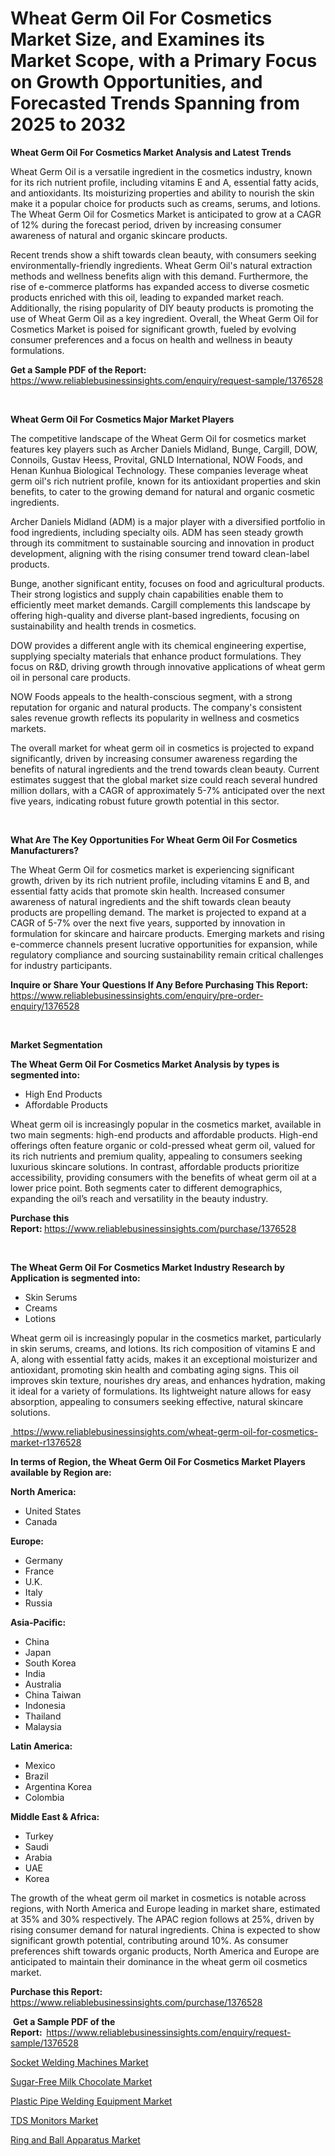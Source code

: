 <p><h1>Wheat Germ Oil For Cosmetics Market Size, and Examines its Market Scope, with a Primary Focus on Growth Opportunities, and Forecasted Trends Spanning from 2025 to 2032</h1></p><p><strong>Wheat Germ Oil For Cosmetics Market Analysis and Latest Trends</strong></p>
<p><p>Wheat Germ Oil is a versatile ingredient in the cosmetics industry, known for its rich nutrient profile, including vitamins E and A, essential fatty acids, and antioxidants. Its moisturizing properties and ability to nourish the skin make it a popular choice for products such as creams, serums, and lotions. The Wheat Germ Oil for Cosmetics Market is anticipated to grow at a CAGR of 12% during the forecast period, driven by increasing consumer awareness of natural and organic skincare products. </p><p>Recent trends show a shift towards clean beauty, with consumers seeking environmentally-friendly ingredients. Wheat Germ Oil's natural extraction methods and wellness benefits align with this demand. Furthermore, the rise of e-commerce platforms has expanded access to diverse cosmetic products enriched with this oil, leading to expanded market reach. Additionally, the rising popularity of DIY beauty products is promoting the use of Wheat Germ Oil as a key ingredient. Overall, the Wheat Germ Oil for Cosmetics Market is poised for significant growth, fueled by evolving consumer preferences and a focus on health and wellness in beauty formulations.</p></p>
<p><strong>Get a Sample PDF of the Report:&nbsp;</strong> <a href="https://www.reliablebusinessinsights.com/enquiry/request-sample/1376528?utm_campaign=3116&utm_medium=2&utm_source=Github&utm_content=ia&utm_term=28032025&utm_id=wheat-germ-oil-for-cosmetics">https://www.reliablebusinessinsights.com/enquiry/request-sample/1376528</a></p>
<p>&nbsp;</p>
<p><strong>Wheat Germ Oil For Cosmetics Major Market Players</strong></p>
<p><p>The competitive landscape of the Wheat Germ Oil for cosmetics market features key players such as Archer Daniels Midland, Bunge, Cargill, DOW, Connoils, Gustav Heess, Provital, GNLD International, NOW Foods, and Henan Kunhua Biological Technology. These companies leverage wheat germ oil's rich nutrient profile, known for its antioxidant properties and skin benefits, to cater to the growing demand for natural and organic cosmetic ingredients.</p><p>Archer Daniels Midland (ADM) is a major player with a diversified portfolio in food ingredients, including specialty oils. ADM has seen steady growth through its commitment to sustainable sourcing and innovation in product development, aligning with the rising consumer trend toward clean-label products. </p><p>Bunge, another significant entity, focuses on food and agricultural products. Their strong logistics and supply chain capabilities enable them to efficiently meet market demands. Cargill complements this landscape by offering high-quality and diverse plant-based ingredients, focusing on sustainability and health trends in cosmetics.</p><p>DOW provides a different angle with its chemical engineering expertise, supplying specialty materials that enhance product formulations. They focus on R&D, driving growth through innovative applications of wheat germ oil in personal care products.</p><p>NOW Foods appeals to the health-conscious segment, with a strong reputation for organic and natural products. The company's consistent sales revenue growth reflects its popularity in wellness and cosmetics markets.</p><p>The overall market for wheat germ oil in cosmetics is projected to expand significantly, driven by increasing consumer awareness regarding the benefits of natural ingredients and the trend towards clean beauty. Current estimates suggest that the global market size could reach several hundred million dollars, with a CAGR of approximately 5-7% anticipated over the next five years, indicating robust future growth potential in this sector.</p></p>
<p>&nbsp;</p>
<p><strong>What Are The Key Opportunities For Wheat Germ Oil For Cosmetics Manufacturers?</strong></p>
<p><p>The Wheat Germ Oil for cosmetics market is experiencing significant growth, driven by its rich nutrient profile, including vitamins E and B, and essential fatty acids that promote skin health. Increased consumer awareness of natural ingredients and the shift towards clean beauty products are propelling demand. The market is projected to expand at a CAGR of 5-7% over the next five years, supported by innovation in formulation for skincare and haircare products. Emerging markets and rising e-commerce channels present lucrative opportunities for expansion, while regulatory compliance and sourcing sustainability remain critical challenges for industry participants.</p></p>
<p><strong>Inquire or Share Your Questions If Any Before Purchasing This Report:</strong> <a href="https://www.reliablebusinessinsights.com/enquiry/pre-order-enquiry/1376528?utm_campaign=3116&utm_medium=2&utm_source=Github&utm_content=ia&utm_term=28032025&utm_id=wheat-germ-oil-for-cosmetics">https://www.reliablebusinessinsights.com/enquiry/pre-order-enquiry/1376528</a></p>
<p>&nbsp;</p>
<p><strong>Market Segmentation</strong></p>
<p><strong>The Wheat Germ Oil For Cosmetics Market Analysis by types is segmented into:</strong></p>
<p><ul><li>High End Products</li><li>Affordable Products</li></ul></p>
<p><p>Wheat germ oil is increasingly popular in the cosmetics market, available in two main segments: high-end products and affordable products. High-end offerings often feature organic or cold-pressed wheat germ oil, valued for its rich nutrients and premium quality, appealing to consumers seeking luxurious skincare solutions. In contrast, affordable products prioritize accessibility, providing consumers with the benefits of wheat germ oil at a lower price point. Both segments cater to different demographics, expanding the oil’s reach and versatility in the beauty industry.</p></p>
<p><strong>Purchase this Report:&nbsp;</strong><a href="https://www.reliablebusinessinsights.com/purchase/1376528?utm_campaign=3116&utm_medium=2&utm_source=Github&utm_content=ia&utm_term=28032025&utm_id=wheat-germ-oil-for-cosmetics">https://www.reliablebusinessinsights.com/purchase/1376528</a></p>
<p>&nbsp;</p>
<p><strong>The Wheat Germ Oil For Cosmetics Market Industry Research by Application is segmented into:</strong></p>
<p><ul><li>Skin Serums</li><li>Creams</li><li>Lotions</li></ul></p>
<p><p>Wheat germ oil is increasingly popular in the cosmetics market, particularly in skin serums, creams, and lotions. Its rich composition of vitamins E and A, along with essential fatty acids, makes it an exceptional moisturizer and antioxidant, promoting skin health and combating aging signs. This oil improves skin texture, nourishes dry areas, and enhances hydration, making it ideal for a variety of formulations. Its lightweight nature allows for easy absorption, appealing to consumers seeking effective, natural skincare solutions.</p></p>
<p><a href="https://www.reliablebusinessinsights.com/wheat-germ-oil-for-cosmetics-market-r1376528?utm_campaign=3116&utm_medium=2&utm_source=Github&utm_content=ia&utm_term=28032025&utm_id=wheat-germ-oil-for-cosmetics">&nbsp;https://www.reliablebusinessinsights.com/wheat-germ-oil-for-cosmetics-market-r1376528</a></p>
<p><strong>In terms of Region, the Wheat Germ Oil For Cosmetics Market Players available by Region are:</strong></p>
<p>
    <p> <strong> North America: </strong>
        <ul>
            <li>United States</li>
            <li>Canada</li>
        </ul>
        </p> 
    <p> <strong> Europe: </strong>
        <ul>
            <li>Germany</li>
            <li>France</li>
            <li>U.K.</li>
            <li>Italy</li>
            <li>Russia</li>
        </ul>
        </p> 
    <p> <strong> Asia-Pacific: </strong>
        <ul>
            <li>China</li>
            <li>Japan</li>
            <li>South Korea</li>
            <li>India</li>
            <li>Australia</li>
            <li>China Taiwan</li>
            <li>Indonesia</li>
            <li>Thailand</li>
            <li>Malaysia</li>
        </ul>
        </p> 
    <p> <strong> Latin America: </strong>
        <ul>
            <li>Mexico</li>
            <li>Brazil</li>
            <li>Argentina Korea</li>
            <li>Colombia</li>
        </ul>
        </p> 
    <p> <strong> Middle East & Africa: </strong>
        <ul>
            <li>Turkey</li>
            <li>Saudi</li>
            <li>Arabia</li>
            <li>UAE</li>
            <li>Korea</li>
        </ul>
    </p>
    </p>
<p><p>The growth of the wheat germ oil market in cosmetics is notable across regions, with North America and Europe leading in market share, estimated at 35% and 30% respectively. The APAC region follows at 25%, driven by rising consumer demand for natural ingredients. China is expected to show significant growth potential, contributing around 10%. As consumer preferences shift towards organic products, North America and Europe are anticipated to maintain their dominance in the wheat germ oil cosmetics market.</p></p>
<p><strong>Purchase this Report: </strong><a href="https://www.reliablebusinessinsights.com/purchase/1376528?utm_campaign=3116&utm_medium=2&utm_source=Github&utm_content=ia&utm_term=28032025&utm_id=wheat-germ-oil-for-cosmetics">https://www.reliablebusinessinsights.com/purchase/1376528</a></p>
<p>&nbsp;<strong>Get a Sample PDF of the Report:&nbsp;&nbsp;</strong><a href="https://www.reliablebusinessinsights.com/enquiry/request-sample/1376528?utm_campaign=3116&utm_medium=2&utm_source=Github&utm_content=ia&utm_term=28032025&utm_id=wheat-germ-oil-for-cosmetics">https://www.reliablebusinessinsights.com/enquiry/request-sample/1376528</a></p>
<p><strong></strong></p>
<p><p><a href="https://www.linkedin.com/pulse/socket-welding-machines-market-study-strategies-leading-lwb1e?utm_campaign=3116&utm_medium=2&utm_source=Github&utm_content=ia&utm_term=28032025&utm_id=wheat-germ-oil-for-cosmetics">Socket Welding Machines Market</a></p><p><a href="https://github.com/ziwersekos/Market-Research-Report-List-1/blob/main/sugar-free-milk-chocolate-market.md?utm_campaign=3116&utm_medium=2&utm_source=Github&utm_content=ia&utm_term=28032025&utm_id=wheat-germ-oil-for-cosmetics">Sugar-Free Milk Chocolate Market</a></p><p><a href="https://www.linkedin.com/pulse/analyzing-plastic-pipe-welding-equipment-markets-growth-iahte?utm_campaign=3116&utm_medium=2&utm_source=Github&utm_content=ia&utm_term=28032025&utm_id=wheat-germ-oil-for-cosmetics">Plastic Pipe Welding Equipment Market</a></p><p><a href="https://www.linkedin.com/pulse/in-depth-investigation-tds-monitors-market-projected-cagr-o8nee?utm_campaign=3116&utm_medium=2&utm_source=Github&utm_content=ia&utm_term=28032025&utm_id=wheat-germ-oil-for-cosmetics">TDS Monitors Market</a></p><p><a href="https://www.linkedin.com/pulse/ring-ball-apparatus-market-size-projected-expand-126-cagr-qnxoe?utm_campaign=3116&utm_medium=2&utm_source=Github&utm_content=ia&utm_term=28032025&utm_id=wheat-germ-oil-for-cosmetics">Ring and Ball Apparatus Market</a></p></p>